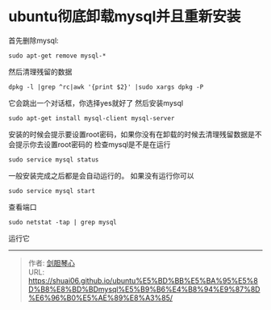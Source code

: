 # ubuntu彻底卸载mysql并且重新安装


  
  
首先删除mysql:

```
sudo apt-get remove mysql-*
```

然后清理残留的数据

```
dpkg -l |grep ^rc|awk '{print $2}' |sudo xargs dpkg -P
```

它会跳出一个对话框，你选择yes就好了
然后安装mysql

```
sudo apt-get install mysql-client mysql-server
```

安装的时候会提示要设置root密码，如果你没有在卸载的时候去清理残留数据是不会提示你去设置root密码的
检查mysql是不是在运行

```
sudo service mysql status
```

一般安装完成之后都是会自动运行的。
如果没有运行你可以

```
sudo service mysql start
```

查看端口
```
sudo netstat -tap | grep mysql
```
运行它


---

> 作者: [剑胆琴心](http://geoer.cn)  
> URL: https://shuai06.github.io/ubuntu%E5%BD%BB%E5%BA%95%E5%8D%B8%E8%BD%BDmysql%E5%B9%B6%E4%B8%94%E9%87%8D%E6%96%B0%E5%AE%89%E8%A3%85/  

